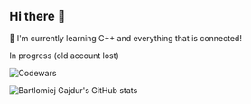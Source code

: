 ## Hi there 👋

 🌱 I'm currently learning C++ and everything that is connected!

In progress (old account lost)

![Codewars](https://github.r2v.ch/codewars?user=BartlomiejGajdur&stroke=white)

![Bartlomiej Gajdur's GitHub stats](https://github-readme-stats.vercel.app/api?username=BartlomiejGajdur&show_icons=true&theme=graywhite)
